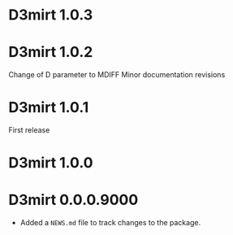 # D3mirt 1.0.3

# D3mirt 1.0.2
Change of D parameter to MDIFF
Minor documentation revisions

# D3mirt 1.0.1

First release

# D3mirt 1.0.0

# D3mirt 0.0.0.9000

* Added a `NEWS.md` file to track changes to the package.
